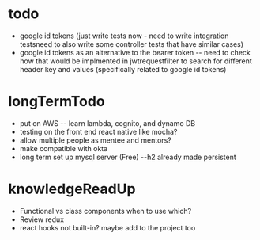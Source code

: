 # todo

* google id tokens (just write tests now - need to write integration testsneed to also write some controller tests that have similar cases)
* google id tokens as an alternative to the bearer token -- need to check how that would be implmented in jwtrequestfilter to search for different header key and values (specifically related to google id tokens)
 
# longTermTodo

* put on AWS -- learn lambda, cognito, and dynamo DB
* testing on the front end react native like mocha?
* allow multiple people as mentee and mentors?
* make compatible with okta
* long term set up mysql server (Free) --h2 already made persistent



# knowledgeReadUp

* Functional vs class components when to use which?
* Review redux
* react hooks not built-in? maybe add to the project too